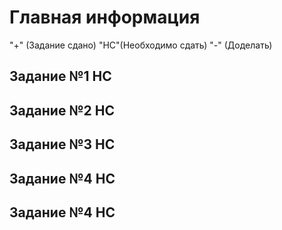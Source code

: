 # Главная информация
"+" (Задание сдано)
"НС"(Необходимо сдать)
"-"  (Доделать)

## Задание №1 НС
## Задание №2 НС
## Задание №3 НС
## Задание №4 НС
## Задание №4 НС


